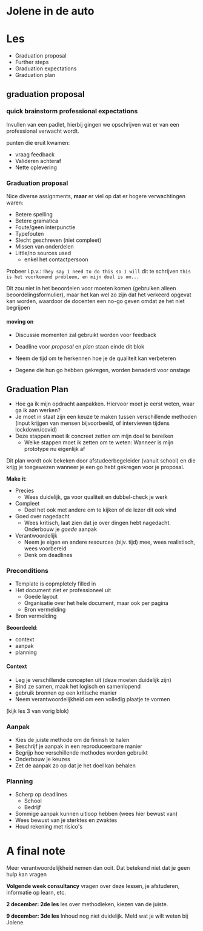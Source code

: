 # Jolene in de auto

# Les
 - Graduation proposal
 - Further steps
 - Graduation expectations
 - Graduation plan

## graduation proposal
### quick brainstorm professional expectations
Invullen van een padlet, hierbij gingen we opschrijven wat er van een professional verwacht wordt.

punten die eruit kwamen:
- vraag feedback
- Valideren achteraf
- Nette oplevering

### Graduation proposal
Nice diverse assignments, **maar** er viel op dat er hogere verwachtingen waren:
- Betere spelling
- Betere gramatica
- Foute/geen interpunctie
- Typefouten
- Slecht geschreven (niet compleet)
- Missen van onderdelen
- Little/no sources used
    - enkel het contactpersoon
     
Probeer i.p.v.: `They say I need to do this so I will` dit te schrijven `this is het voorkomend probleem, en mijn doel is om...`

Dit zou niet in het beoordelen voor moeten komen (gebruiken alleen beoordelingsformulier), maar het kan wel zo zijn dat het verkeerd opgevat kan worden, waardoor de docenten een no-go geven omdat ze het niet begrijpen


#### moving on
- Discussie momenten zal gebruikt worden voor feedback
- Deadline voor *proposal* en *plan* staan einde dit blok
- Neem de tijd om te herkennen hoe je de qualiteit kan verbeteren

- Degene die hun go hebben gekregen, worden benaderd voor onstage


## Graduation Plan

- Hoe ga ik mijn opdracht aanpakken. Hiervoor moet je eerst weten, waar ga ik aan werken?
- Je moet in staat zijn een keuze te maken tussen verschillende methoden (input krijgen van mensen bijvoorbeeld, of interviewen tijdens lockdown/covid)
- Deze stappen moet ik concreet zetten om mijn doel te bereiken
    - Welke stappen moet ik zetten om te weten: Wanneer is mijn prototype nu eigenlijk af

Dit plan wordt ook bekeken door afstudeerbegeleider (vanuit school) en die krijg je toegewezen wanneer je een go hebt gekregen voor je proposal.

**Make it**:
- Precies
    - Wees duidelijk, ga voor qualiteit en dubbel-check je werk
- Compleet
    - Deel het ook met andere om te kijken of de lezer dit ook vind
- Goed over nagedacht
    - Wees kritisch, laat zien dat je over dingen hebt nagedacht. Onderbouw je *goede* aanpak
- Verantwoordelijk
    - Neem je eigen en andere resources (bijv. tijd) mee, wees realistisch, wees voorbereid
    - Denk om deadlines

### Preconditions
- Template is copmpletely filled in
- Het document ziet er professioneel uit
    - Goede layout
    - Organisatie over het hele document, maar ook per pagina
    - Bron vermelding
- Bron vermelding

**Beoordeeld**:
- context
- aanpak
- planning


#### Context
- Leg je verschillende concepten uit (deze moeten duidelijk zijn)
- Bind ze samen, maak het logisch en samenlopend
- gebruik bronnen op een kritische manier
- Neem verantwoordelijkheid om een volledig plaatje te vormen

(kijk les 3 van vorig blok)


### Aanpak
- Kies de juiste methode om de fininsh te halen
- Beschrijf je aanpak in een reproduceerbare manier
- Begrijp hoe verschillende methodes worden gebruikt
- Onderbouw je keuzes
- Zet de aanpak zo op dat je het doel kan behalen

### Planning
- Scherp op deadlines
    - School
    - Bedrijf
- Sommige aanpak kunnen uitloop hebben (wees hier bewust van)
- Wees bewust van je sterktes en zwaktes
- Houd rekening met risico's


# A final note

Meer verantwoordelijkheid nemen dan ooit.
Dat betekend niet dat je geen hulp kan vragen

**Volgende week consultancy**
vragen over deze lessen, je afstuderen, informatie op learn, etc.

**2 december: 2de les**
les over methodieken, kiezen van de juiste.

**9 december: 3de les**
Inhoud nog niet duidelijk. Meld wat je wilt weten bij Jolene
